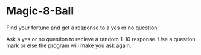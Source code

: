 # Magic-8-Ball
Find your fortune and get a response to a yes or no question.

Ask a yes or no question to recieve a random 1-10 response.
Use a question mark or else the program will make you ask again. 
